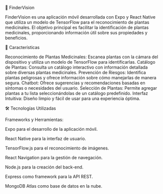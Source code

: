 🌱 FinderVision

FinderVision es una aplicación móvil desarrollada con Expo y React Native que utiliza un modelo de TensorFlow para el reconocimiento de plantas medicinales. El objetivo principal es facilitar la identificación de plantas medicinales, proporcionando información útil sobre sus propiedades y beneficios.

🚀 Características

Reconocimiento de Plantas Medicinales: Escanea plantas con la cámara del dispositivo y utiliza un modelo de TensorFlow para identificarlas.
Catálogo de Plantas: Consulta un catálogo interactivo con información detallada sobre diversas plantas medicinales.
Prevención de Riesgos: Identifica plantas peligrosas y ofrece información sobre cómo manejarlas de manera segura.
Chatbot: Ofrece sugerencias y recomendaciones basadas en síntomas o necesidades del usuario.
Selección de Plantas: Permite agregar plantas a tu lista seleccionándolas de un catálogo predefinido.
Interfaz Intuitiva: Diseño limpio y fácil de usar para una experiencia óptima.

🛠️ Tecnologías Utilizadas

Frameworks y Herramientas:

Expo para el desarrollo de la aplicación móvil.

React Native para la interfaz de usuario.

TensorFlow.js para el reconocimiento de imágenes.

React Navigation para la gestión de navegación.

Node.js para la creación del back-end.

Express como framework para la API REST.

MongoDB Atlas como base de datos en la nube.
